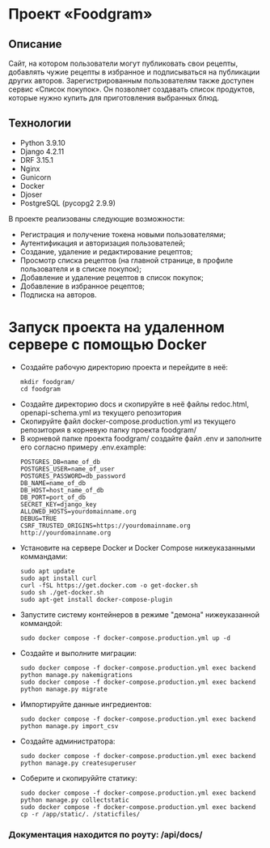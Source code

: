 # Проект «Foodgram»

## Описание
Cайт, на котором пользователи могут публиковать свои рецепты, добавлять чужие рецепты в избранное и подписываться на публикации других авторов. 
Зарегистрированным пользователям также доступен сервис «Список покупок». Он позволяет создавать список продуктов, которые нужно купить для приготовления выбранных блюд.

## Технологии
* Python 3.9.10
* Django 4.2.11
* DRF 3.15.1
* Nginx
* Gunicorn
* Docker
* Djoser
* PostgreSQL (pycopg2 2.9.9)

В проекте реализованы следующие возможности:
* Регистрация и получение токена новыми пользователями;
* Аутентификация и авторизация пользователей;
* Создание, удаление и редактирование рецептов;
* Просмотр списка рецептов (на главной странице, в профиле пользователя и в списке покупок);
* Добавление и удаление рецептов в список покупок;
* Добавление в избранное рецептов;
* Подписка на авторов.

# Запуск проекта на удаленном сервере с помощью Docker
* Создайте рабочую директорию проекта и перейдите в неё:
  ```
  mkdir foodgram/
  cd foodgram
  ```
* Создайте директорию docs и скопируйте в неё файлы redoc.html, openapi-schema.yml из текущего репозитория
* Скопируйте файл docker-compose.production.yml из текущего репозитория в корневую папку проекта foodgram/
* В корневой папке проекта foodgram/ создайте файл .env и заполните его согласно примеру .env.example:
  ```
  POSTGRES_DB=name_of_db
  POSTGRES_USER=name_of_user
  POSTGRES_PASSWORD=db_password
  DB_NAME=name_of_db
  DB_HOST=host_name_of_db
  DB_PORT=port_of_db
  SECRET_KEY=django_key
  ALLOWED_HOSTS=yourdomainname.org
  DEBUG=TRUE
  CSRF_TRUSTED_ORIGINS=https://yourdomainname.org http://yourdomainname.org
  ```
* Установите на сервере Docker и Docker Compose нижеуказанными коммандами:
  ```
  sudo apt update
  sudo apt install curl
  curl -fSL https://get.docker.com -o get-docker.sh
  sudo sh ./get-docker.sh
  sudo apt-get install docker-compose-plugin
  ```
* Запустите систему контейнеров в режиме "демона" нижеуказанной коммандой:
  ```
  sudo docker compose -f docker-compose.production.yml up -d
  ```
* Создайте и выполните миграции:
  ```
  sudo docker compose -f docker-compose.production.yml exec backend python manage.py nakemigrations
  sudo docker compose -f docker-compose.production.yml exec backend python manage.py migrate
  ```
* Импортируйте данные ингредиентов:
  ```
  sudo docker compose -f docker-compose.production.yml exec backend python manage.py import_csv
  ```
* Создайте администратора:
  ```
  sudo docker compose -f docker-compose.production.yml exec backend python manage.py createsuperuser
  ```
* Соберите и скопируййте статику:
  ```
  sudo docker compose -f docker-compose.production.yml exec backend python manage.py collectstatic
  sudo docker compose -f docker-compose.production.yml exec backend cp -r /app/static/. /staticfiles/
  ```
### Документация находится по роуту: /api/docs/
  
  


